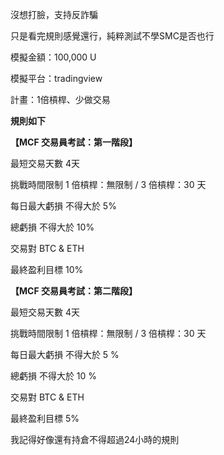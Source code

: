 沒想打臉，支持反詐騙

只是看完規則感覺還行，純粹測試不學SMC是否也行

模擬金額：100,000 U

模擬平台：tradingview

計畫：1倍槓桿、少做交易



**規則如下**


**【MCF 交易員考試：第一階段】**

最短交易天數	4天

挑戰時間限制	1 倍槓桿：無限制 / 3 倍槓桿：30 天

每日最大虧損	不得大於 5%

總虧損	不得大於 10%

交易對	BTC & ETH

最終盈利目標	10%


**【MCF 交易員考試：第二階段】**

最短交易天數	4天

挑戰時間限制	1 倍槓桿：無限制 / 3 倍槓桿：30 天

每日最大虧損	不得大於 5 %

總虧損	不得大於 10 %

交易對	BTC & ETH

最終盈利目標	5%


我記得好像還有持倉不得超過24小時的規則
